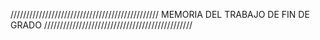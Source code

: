///////////////////////////////////////////////
    MEMORIA DEL TRABAJO DE FIN DE GRADO
///////////////////////////////////////////////
